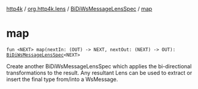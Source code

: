 [http4k](../../index.md) / [org.http4k.lens](../index.md) / [BiDiWsMessageLensSpec](index.md) / [map](./map.md)

# map

`fun <NEXT> map(nextIn: (OUT) -> NEXT, nextOut: (NEXT) -> OUT): `[`BiDiWsMessageLensSpec`](index.md)`<NEXT>`

Create another BiDiWsMessageLensSpec which applies the bi-directional transformations to the result. Any resultant Lens can be
used to extract or insert the final type from/into a WsMessage.

